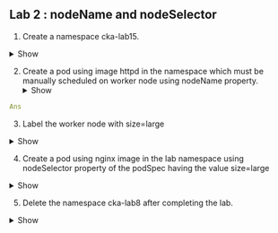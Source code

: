 ## Lab 2 : nodeName and nodeSelector

1.  Create a namespace cka-lab15.

<details><summary>Show</summary>
<p>

```bash
Ans
```

</p>
</details>
    

  

2.  Create a pod using image httpd in the namespace which must be manually scheduled on worker node using nodeName property.
    <details><summary>Show</summary>
<p>

```yaml
Ans
```

</p>
</details>

  

3.  Label the worker node with size=large
    

  <details><summary>Show</summary>
<p>

```bash
Ans
```

</p>
</details>

4.  Create a pod using nginx image in the lab namespace using nodeSelector property of the podSpec having the value size=large
    

  <details><summary>Show</summary>
<p>

```yaml
Ans
```

</p>
</details>

5.  Delete the namespace cka-lab8 after completing the lab.



<details><summary>Show</summary>
<p>

```bash
Ans
```

</p>
</details>
